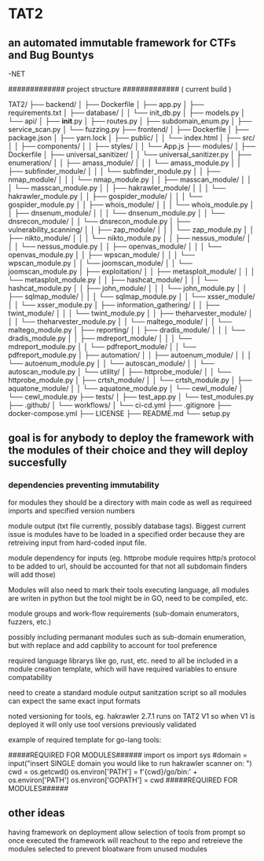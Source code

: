 # TAT2

 ## an automated immutable framework for CTFs and Bug Bountys
-NET

############# project structure ############# ( current build ) 

TAT2/
├── backend/
│   ├── Dockerfile
│   ├── app.py
│   ├── requirements.txt
│   ├── database/
│   │   └── init_db.py
│   ├── models.py
│   └── api/
│       ├── __init__.py
│       ├── routes.py
│       ├── subdomain_enum.py
│       ├── service_scan.py
│       └── fuzzing.py
├── frontend/
│   ├── Dockerfile
│   ├── package.json
│   ├── yarn.lock
│   ├── public/
│   │   └── index.html
│   ├── src/
│   │   ├── components/
│   │   ├── styles/
│   │   └── App.js
├── modules/
│   ├── Dockerfile
│   ├── universal_sanitizer/
│   │   └── universal_sanitizer.py
│   ├── enumeration/
│   │   ├── amass_module/
│   │   │   └── amass_module.py
│   │   ├── subfinder_module/
│   │   │   └── subfinder_module.py
│   │   ├── nmap_module/
│   │   │   └── nmap_module.py
│   │   ├── masscan_module/
│   │   │   └── masscan_module.py
│   │   ├── hakrawler_module/
│   │   │   └── hakrawler_module.py
│   │   ├── gospider_module/
│   │   │   └── gospider_module.py
│   │   ├── whois_module/
│   │   │   └── whois_module.py
│   │   ├── dnsenum_module/
│   │   │   └── dnsenum_module.py
│   │   └── dnsrecon_module/
│   │       └── dnsrecon_module.py
│   ├── vulnerability_scanning/
│   │   ├── zap_module/
│   │   │   └── zap_module.py
│   │   ├── nikto_module/
│   │   │   └── nikto_module.py
│   │   ├── nessus_module/
│   │   │   └── nessus_module.py
│   │   ├── openvas_module/
│   │   │   └── openvas_module.py
│   │   ├── wpscan_module/
│   │   │   └── wpscan_module.py
│   │   └── joomscan_module/
│   │       └── joomscan_module.py
│   ├── exploitation/
│   │   ├── metasploit_module/
│   │   │   └── metasploit_module.py
│   │   ├── hashcat_module/
│   │   │   └── hashcat_module.py
│   │   ├── john_module/
│   │   │   └── john_module.py
│   │   ├── sqlmap_module/
│   │   │   └── sqlmap_module.py
│   │   └── xsser_module/
│   │       └── xsser_module.py
│   ├── information_gathering/
│   │   ├── twint_module/
│   │   │   └── twint_module.py
│   │   ├── theharvester_module/
│   │   │   └── theharvester_module.py
│   │   └── maltego_module/
│   │       └── maltego_module.py
│   ├── reporting/
│   │   ├── dradis_module/
│   │   │   └── dradis_module.py
│   │   ├── mdreport_module/
│   │   │   └── mdreport_module.py
│   │   └── pdfreport_module/
│   │       └── pdfreport_module.py
│   ├── automation/
│   │   ├── autoenum_module/
│   │   │   └── autoenum_module.py
│   │   └── autoscan_module/
│   │       └── autoscan_module.py
│   └── utility/
│       ├── httprobe_module/
│       │   └── httprobe_module.py
│       ├── crtsh_module/
│       │   └── crtsh_module.py
│       ├── aquatone_module/
│       │   └── aquatone_module.py
│       └── cewl_module/
│           └── cewl_module.py
├── tests/
│   ├── test_app.py
│   └── test_modules.py
├── .github/
│   └── workflows/
│       └── ci-cd.yml
├── .gitignore
├── docker-compose.yml
├── LICENSE
├── README.md
└── setup.py


## goal is for anybody to deploy the framework with the modules of their choice and they will deploy succesfully

### dependencies preventing immutability

for modules they should be a directory with main code as well as requireed imports and specified version numbers

module output (txt file currently, possibly database tags). Biggest current issue is modules have to be loaded in a specified order because they are retreiving input from hard-coded input file.

module dependency for inputs (eg. httprobe module requires http/s protocol to be added to url, should be accounted for that not all subdomain finders will add those)

Modules will also need to mark their tools executing language, all modules are writen in python but the tool might be in GO, need to be compiled, etc. 

module groups and work-flow requirements (sub-domain enumerators, fuzzers, etc.)

possibly including permanant modules such as sub-domain enumeration, but with replace and add capbility to account for tool preference

required language librarys like go, rust, etc. need to all be included in a module creation template, which will have required variables to ensure compatability

need to create a standard module output sanitzation script so all modules can expect the same exact input formats

noted versioning for tools, eg. hakrawler 2.7.1 runs on TAT2 V1 so when V1 is deployed it will only use tool versions previously validated





example of required template for go-lang tools: 

#####REQUIRED FOR MODULES######
import os
import sys
#domain = input("insert SINGLE domain you would like to run hakrawler scanner on: ")
cwd = os.getcwd() 
os.environ['PATH'] = f'{cwd}/go/bin:' + os.environ['PATH']
os.environ['GOPATH'] = cwd
#####REQUIRED FOR MODULES######

## other ideas
having framework on deployment allow selection of tools from prompt so once executed the framework will reachout to the repo and retreieve the modules selected to prevent bloatware from unused modules



